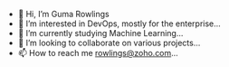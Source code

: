 - 👋 Hi, I’m Guma Rowlings
- 👀 I’m interested in DevOps, mostly for the enterprise...
- 🌱 I’m currently studying Machine Learning...
- 💞️ I’m looking to collaborate on various projects...
- 📫 How to reach me rowlings@zoho.com...

<!---
gumaimhotep/gumaimhotep is a ✨ special ✨ repository because its `README.md` (this file) appears on your GitHub profile.
You can click the Preview link to take a look at your changes.
--->
